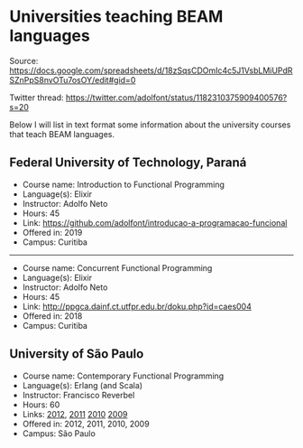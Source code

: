 # Universities teaching BEAM languages

Source: https://docs.google.com/spreadsheets/d/18zSqsCDOmIc4c5J1VsbLMiUPdRSZnPpS8nvOTu7osOY/edit#gid=0

Twitter thread: https://twitter.com/adolfont/status/1182310375909400576?s=20

Below I will list in text format some information about the university courses that teach BEAM languages.

## Federal University of Technology, Paraná

- Course name: Introduction to Functional Programming
- Language(s): Elixir
- Instructor: Adolfo Neto 
- Hours: 45
- Link: https://github.com/adolfont/introducao-a-programacao-funcional
- Offered in: 2019
- Campus: Curitiba

---

- Course name: Concurrent Functional Programming
- Language(s): Elixir
- Instructor: Adolfo Neto 
- Hours: 45
- Link: http://ppgca.dainf.ct.utfpr.edu.br/doku.php?id=caes004
- Offered in: 2018
- Campus: Curitiba

## University of São Paulo

- Course name: Contemporary Functional Programming
- Language(s): Erlang (and Scala)
- Instructor: Francisco Reverbel
- Hours: 60
- Links: [2012](https://www.ime.usp.br/~reverbel/PFC-12/), [2011](https://www.ime.usp.br/~reverbel/PFC-11/) [2010](https://www.ime.usp.br/~reverbel/PFC-10/) [2009](https://www.ime.usp.br/~reverbel/PFC-09/)
- Offered in: 2012, 2011, 2010, 2009
- Campus: São Paulo

